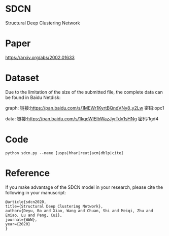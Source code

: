 # SDCN
Structural Deep Clustering Network

# Paper
https://arxiv.org/abs/2002.01633

# Dataset
Due to the limitation of the size of the submitted file, the complete data can be found in Baidu Netdisk:

graph: 链接:https://pan.baidu.com/s/1MEWr1KyrtBQndVNy8_y2Lw  密码:opc1

data: 链接:https://pan.baidu.com/s/1kqoWlElbWazJyrTdv1sHNg  密码:1gd4

# Code
```
python sdcn.py --name [usps|hhar|reut|acm|dblp|cite]
```

# Reference
If you make advantage of the SDCN model in your research, please cite the following in your manuscript:
```
@article{sdcn2020,
title={Structural Deep Clustering Network},
author={Deyu, Bo and Xiao, Wang and Chuan, Shi and Meiqi, Zhu and Emiao, Lu and Peng, Cui},
journal={WWW},
year={2020}
}
```
